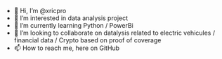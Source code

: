 - 👋 Hi, I’m @xricpro
- 👀 I’m interested in data analysis project
- 🌱 I’m currently learning Python / PowerBi 
- 💞️ I’m looking to collaborate on datalysis related to electric vehicules / financial data / Crypto based on proof of coverage
- 📫 How to reach me, here on GitHub

<!---
xricpro/xricpro is a ✨ special ✨ repository because its `README.md` (this file) appears on your GitHub profile.
You can click the Preview link to take a look at your changes.
--->
